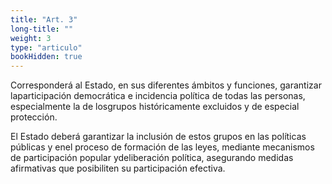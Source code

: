 ```yaml
---
title: "Art. 3"
long-title: ""
weight: 3
type: "articulo"
bookHidden: true
---
```

Corresponderá al Estado, en sus diferentes ámbitos y funciones, garantizar laparticipación democrática e incidencia política de todas las personas, especialmente la de losgrupos históricamente excluidos y de especial protección.

El Estado deberá garantizar la inclusión de estos grupos en las políticas públicas y enel proceso de formación de las leyes, mediante mecanismos de participación popular ydeliberación política, asegurando medidas afirmativas que posibiliten su participación efectiva.
